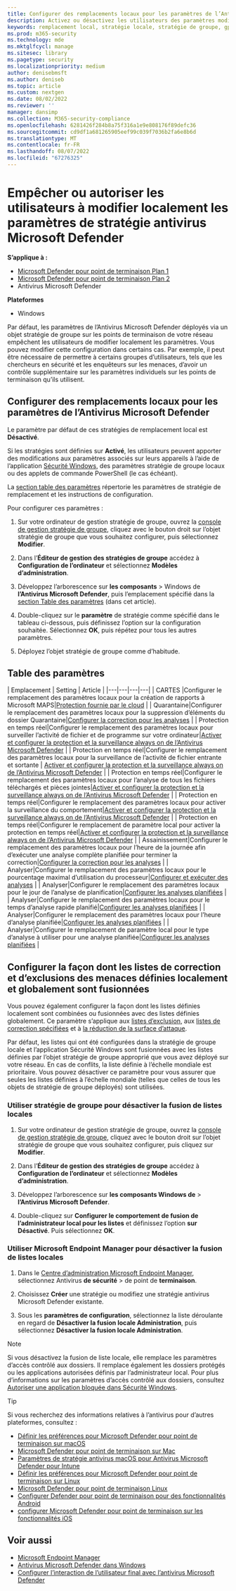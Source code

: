 ```yaml
---
title: Configurer des remplacements locaux pour les paramètres de l’Antivirus Microsoft Defender
description: Activez ou désactivez les utilisateurs des paramètres modifiés localement dans Microsoft Defender AV.
keywords: remplacement local, stratégie locale, stratégie de groupe, gpo, verrouillage, fusion, listes
ms.prod: m365-security
ms.technology: mde
ms.mktglfcycl: manage
ms.sitesec: library
ms.pagetype: security
ms.localizationpriority: medium
author: denisebmsft
ms.author: deniseb
ms.topic: article
ms.custom: nextgen
ms.date: 08/02/2022
ms.reviewer: ''
manager: dansimp
ms.collection: M365-security-compliance
ms.openlocfilehash: 6281426f284b8a75f316a1e9e808176f89defc36
ms.sourcegitcommit: cd9df1a681265905eef99c039f7036b2fa6e8b6d
ms.translationtype: MT
ms.contentlocale: fr-FR
ms.lasthandoff: 08/07/2022
ms.locfileid: "67276325"
---
```

# <a name="prevent-or-allow-users-to-locally-modify-microsoft-defender-antivirus-policy-settings"></a>Empêcher ou autoriser les utilisateurs à modifier localement les paramètres de stratégie antivirus Microsoft Defender


**S’applique à :**

- [Microsoft Defender pour point de terminaison Plan 1](https://go.microsoft.com/fwlink/p/?linkid=2154037)
- [Microsoft Defender pour point de terminaison Plan 2](https://go.microsoft.com/fwlink/p/?linkid=2154037)
- Antivirus Microsoft Defender

**Plateformes**
- Windows

Par défaut, les paramètres de l’Antivirus Microsoft Defender déployés via un objet stratégie de groupe sur les points de terminaison de votre réseau empêchent les utilisateurs de modifier localement les paramètres. Vous pouvez modifier cette configuration dans certains cas. Par exemple, il peut être nécessaire de permettre à certains groupes d’utilisateurs, tels que les chercheurs en sécurité et les enquêteurs sur les menaces, d’avoir un contrôle supplémentaire sur les paramètres individuels sur les points de terminaison qu’ils utilisent.

## <a name="configure-local-overrides-for-microsoft-defender-antivirus-settings"></a>Configurer des remplacements locaux pour les paramètres de l’Antivirus Microsoft Defender

Le paramètre par défaut de ces stratégies de remplacement local est **Désactivé**.

Si les stratégies sont définies sur **Activé**, les utilisateurs peuvent apporter des modifications aux paramètres associés sur leurs appareils à l’aide de l’application [Sécurité Windows](microsoft-defender-security-center-antivirus.md), des paramètres stratégie de groupe locaux ou des applets de commande PowerShell (le cas échéant).

La [section table des paramètres](#table-of-settings) répertorie les paramètres de stratégie de remplacement et les instructions de configuration.

Pour configurer ces paramètres :

1. Sur votre ordinateur de gestion stratégie de groupe, ouvrez la [console de gestion stratégie de groupe](/previous-versions/windows/it-pro/windows-server-2008-R2-and-2008/cc731212(v=ws.11)), cliquez avec le bouton droit sur l’objet stratégie de groupe que vous souhaitez configurer, puis sélectionnez **Modifier**.

2. Dans l’**Éditeur de gestion des stratégies de groupe** accédez à **Configuration de l’ordinateur** et sélectionnez **Modèles d’administration**.

3. Développez l’arborescence sur **les composants** >  Windows de **l’Antivirus Microsoft Defender**, puis l’emplacement spécifié dans la [section Table des paramètres](#table-of-settings) (dans cet article).

4. Double-cliquez sur le **paramètre** de stratégie comme spécifié dans le tableau ci-dessous, puis définissez l’option sur la configuration souhaitée. Sélectionnez **OK**, puis répétez pour tous les autres paramètres.

5. Déployez l’objet stratégie de groupe comme d’habitude.

## <a name="table-of-settings"></a>Table des paramètres

| Emplacement | Setting | Article |
|---|---|---|---|
| CARTES |Configurer le remplacement des paramètres locaux pour la création de rapports à Microsoft MAPS|[Protection fournie par le cloud](enable-cloud-protection-microsoft-defender-antivirus.md) |
| Quarantaine|Configurer le remplacement des paramètres locaux pour la suppression d’éléments du dossier Quarantaine|[Configurer la correction pour les analyses](configure-remediation-microsoft-defender-antivirus.md) |
| Protection en temps réel|Configurer le remplacement des paramètres locaux pour surveiller l’activité de fichier et de programme sur votre ordinateur|[Activer et configurer la protection et la surveillance always on de l’Antivirus Microsoft Defender](configure-real-time-protection-microsoft-defender-antivirus.md) |
| Protection en temps réel|Configurer le remplacement des paramètres locaux pour la surveillance de l’activité de fichier entrante et sortante | [Activer et configurer la protection et la surveillance always on de l’Antivirus Microsoft Defender](configure-real-time-protection-microsoft-defender-antivirus.md) |
| Protection en temps réel|Configurer le remplacement des paramètres locaux pour l’analyse de tous les fichiers téléchargés et pièces jointes|[Activer et configurer la protection et la surveillance always on de l’Antivirus Microsoft Defender](configure-real-time-protection-microsoft-defender-antivirus.md) |
| Protection en temps réel|Configurer le remplacement des paramètres locaux pour activer la surveillance du comportement|[Activer et configurer la protection et la surveillance always on de l’Antivirus Microsoft Defender](configure-real-time-protection-microsoft-defender-antivirus.md) |
| Protection en temps réel|Configurer le remplacement de paramètre local pour activer la protection en temps réel|[Activer et configurer la protection et la surveillance always on de l’Antivirus Microsoft Defender](configure-real-time-protection-microsoft-defender-antivirus.md) |
| Assainissement|Configurer le remplacement des paramètres locaux pour l’heure de la journée afin d’exécuter une analyse complète planifiée pour terminer la correction|[Configurer la correction pour les analyses](configure-remediation-microsoft-defender-antivirus.md) |
| Analyser|Configurer le remplacement des paramètres locaux pour le pourcentage maximal d’utilisation du processeur|[Configurer et exécuter des analyses](run-scan-microsoft-defender-antivirus.md) |
| Analyser|Configurer le remplacement des paramètres locaux pour le jour de l’analyse de planification|[Configurer les analyses planifiées](scheduled-catch-up-scans-microsoft-defender-antivirus.md) |
| Analyser|Configurer le remplacement des paramètres locaux pour le temps d’analyse rapide planifié|[Configurer les analyses planifiées](scheduled-catch-up-scans-microsoft-defender-antivirus.md) |
| Analyser|Configurer le remplacement des paramètres locaux pour l’heure d’analyse planifiée|[Configurer les analyses planifiées](scheduled-catch-up-scans-microsoft-defender-antivirus.md) |
| Analyser|Configurer le remplacement de paramètre local pour le type d’analyse à utiliser pour une analyse planifiée|[Configurer les analyses planifiées](scheduled-catch-up-scans-microsoft-defender-antivirus.md) |

<a id="merge-lists"></a>

## <a name="configure-how-locally-and-globally-defined-threat-remediation-and-exclusions-lists-are-merged"></a>Configurer la façon dont les listes de correction et d’exclusions des menaces définies localement et globalement sont fusionnées

Vous pouvez également configurer la façon dont les listes définies localement sont combinées ou fusionnées avec des listes définies globalement. Ce paramètre s’applique aux [listes d’exclusion](configure-exclusions-microsoft-defender-antivirus.md), aux [listes de correction spécifiées](configure-remediation-microsoft-defender-antivirus.md) et à [la réduction de la surface d’attaque](/windows/security/threat-protection/microsoft-defender-atp/attack-surface-reduction).

Par défaut, les listes qui ont été configurées dans la stratégie de groupe locale et l’application Sécurité Windows sont fusionnées avec les listes définies par l’objet stratégie de groupe approprié que vous avez déployé sur votre réseau. En cas de conflits, la liste définie à l’échelle mondiale est prioritaire. Vous pouvez désactiver ce paramètre pour vous assurer que seules les listes définies à l’échelle mondiale (telles que celles de tous les objets de stratégie de groupe déployés) sont utilisées.

### <a name="use-group-policy-to-disable-local-list-merging"></a>Utiliser stratégie de groupe pour désactiver la fusion de listes locales

1. Sur votre ordinateur de gestion stratégie de groupe, ouvrez la [console de gestion stratégie de groupe](/previous-versions/windows/it-pro/windows-server-2008-R2-and-2008/cc731212(v=ws.11)), cliquez avec le bouton droit sur l’objet stratégie de groupe que vous souhaitez configurer, puis cliquez sur **Modifier**.

2. Dans l’**Éditeur de gestion des stratégies de groupe** accédez à **Configuration de l’ordinateur** et sélectionnez **Modèles d’administration**.

3. Développez l’arborescence sur **les composants Windows de** > **l’Antivirus Microsoft Defender**.

4. Double-cliquez sur **Configurer le comportement de fusion de l’administrateur local pour les listes** et définissez l’option **sur Désactivé**. Puis sélectionnez **OK**.

### <a name="use-microsoft-endpoint-manager-to-disable-local-list-merging"></a>Utiliser Microsoft Endpoint Manager pour désactiver la fusion de listes locales

1. Dans le [Centre d’administration Microsoft Endpoint Manager](https://endpoint.microsoft.com), sélectionnez Antivirus **de sécurité** >  de point de **terminaison**.

2. Choisissez **Créer** une stratégie ou modifiez une stratégie antivirus Microsoft Defender existante.

3. Sous les **paramètres de configuration**, sélectionnez la liste déroulante en regard de **Désactiver la fusion locale Administration**, puis sélectionnez **Désactiver la fusion locale Administration**.

> [!NOTE]
> Si vous désactivez la fusion de liste locale, elle remplace les paramètres d’accès contrôlé aux dossiers. Il remplace également les dossiers protégés ou les applications autorisées définis par l’administrateur local. Pour plus d’informations sur les paramètres d’accès contrôlé aux dossiers, consultez [Autoriser une application bloquée dans Sécurité Windows](https://support.microsoft.com/help/4046851/windows-10-allow-blocked-app-windows-security).

> [!TIP]
> Si vous recherchez des informations relatives à l’antivirus pour d’autres plateformes, consultez :
> - [Définir les préférences pour Microsoft Defender pour point de terminaison sur macOS](mac-preferences.md)
> - [Microsoft Defender pour point de terminaison sur Mac](microsoft-defender-endpoint-mac.md)
> - [Paramètres de stratégie antivirus macOS pour Antivirus Microsoft Defender pour Intune](/mem/intune/protect/antivirus-microsoft-defender-settings-macos)
> - [Définir les préférences pour Microsoft Defender pour point de terminaison sur Linux](linux-preferences.md)
> - [Microsoft Defender pour point de terminaison Linux](microsoft-defender-endpoint-linux.md)
> - [Configurer Defender pour point de terminaison pour des fonctionnalités Android](android-configure.md)
> - [configurer Microsoft Defender pour point de terminaison sur les fonctionnalités iOS](ios-configure-features.md)

## <a name="related-topics"></a>Voir aussi

- [Microsoft Endpoint Manager](/mem/endpoint-manager-overview)
- [Antivirus Microsoft Defender dans Windows](microsoft-defender-antivirus-in-windows-10.md)
- [Configurer l’interaction de l’utilisateur final avec l’antivirus Microsoft Defender](configure-end-user-interaction-microsoft-defender-antivirus.md)
